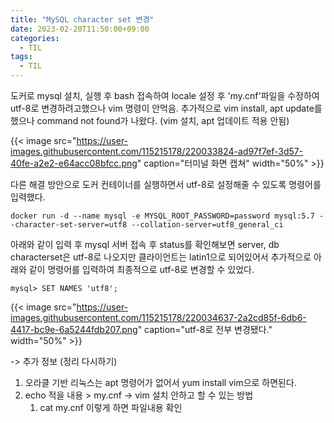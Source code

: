 ```yaml
---
title: "MySQL character set 변경"
date: 2023-02-20T11:50:00+09:00
categories:
  - TIL
tags:
  - TIL
---
```


도커로 mysql 설치, 실행 후 bash 접속하여 locale 설정 후 'my.cnf'파일을 수정하여 utf-8로 변경하려고했으나 vim 명령이 안먹음. 추가적으로 vim install, apt update를 했으나 command not found가 나왔다. (vim 설치, apt 업데이트 적용 안됨)

{{< image src="https://user-images.githubusercontent.com/115215178/220033824-ad97f7ef-3d57-40fe-a2e2-e64acc08bfcc.png" caption="터미널 화면 캡쳐" width="50%" >}}

다른 해결 방안으로 도커 컨테이너를 실행하면서 utf-8로 설정해줄 수 있도록 명령어를 입력했다.

```
docker run -d --name mysql -e MYSQL_ROOT_PASSWORD=password mysql:5.7 --character-set-server=utf8 --collation-server=utf8_general_ci
```

아래와 같이 입력 후 mysql 서버 접속 후 status를 확인해보면 server, db characterset은 utf-8로 나오지만 클라이언트는 latin1으로 되어있어서 추가적으로 아래와 같이 명령어를 입력하여 최종적으로 utf-8로 변경할 수 있었다.

```
mysql> SET NAMES 'utf8';
```

{{< image src="https://user-images.githubusercontent.com/115215178/220034637-2a2cd85f-6db6-4417-bc9e-6a5244fdb207.png" caption="utf-8로 전부 변경됐다." width="50%" >}}

-> 추가 정보 (정리 다시하기)

1. 오라클 기반 리눅스는 apt 명령어가 없어서 yum install vim으로 하면된다.
2. echo 적을 내용 > my.cnf -> vim 설치 안하고 할 수 있는 방법
   1. cat my.cnf 이렇게 하면 파일내용 확인

